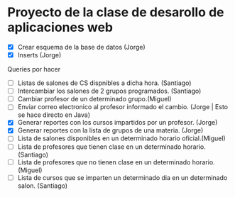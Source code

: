 Proyecto de la clase de desarollo de aplicaciones web
======

- [X] Crear esquema de la base de datos (Jorge)
- [X] Inserts (Jorge)

Queries por hacer
- [ ] Listas de salones de CS dispnibles a dicha hora. (Santiago)
- [ ] Intercambiar los salones de 2 grupos programados. (Santiago)
- [ ] Cambiar profesor de un determinado grupo.(Miguel)
- [ ] Enviar correo electronico al profesor informado el cambio. (Jorge | Esto se hace directo en Java) 
- [X] Generar reportes con los cursos impartidos por un profesor. (Jorge)
- [X] Generar reportes con la lista de grupos de una materia. (Jorge)
- [ ] Lista de salones disponibles en un determinado horario oficial.(Miguel)
- [ ] Lista de profesores que tienen clase en un determinado horario. (Santiago)
- [ ] Lista de profesores que no tienen clase en un determinado horario.(Miguel)
- [ ] Lista de cursos que se imparten un determinado dia en un determinado salon. (Santiago)
